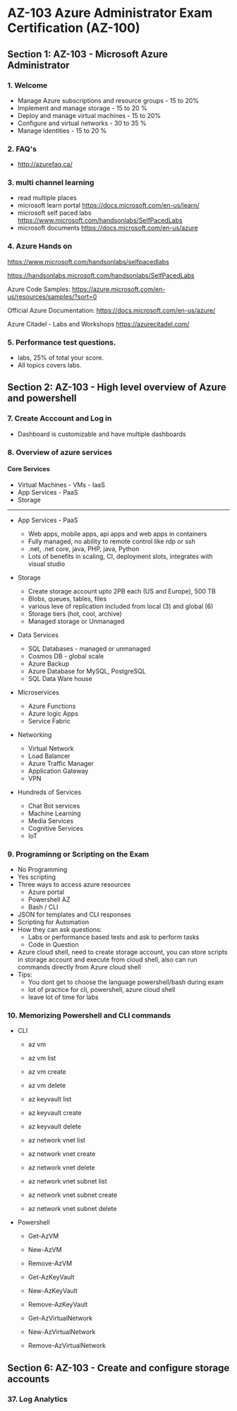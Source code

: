 # AZ-103 Azure Administrator Exam Certification (AZ-100)

## Section 1: AZ-103 - Microsoft Azure Administrator

### 1. Welcome

- Manage Azure subscriptions and resource groups - 15 to 20%
- Implement and manage storage - 15 to 20 %
- Deploy and manage virtual machines - 15 to 20%
- Configure and virtual networks - 30 to 35 %
- Manage identities - 15 to 20 %

### 2. FAQ's

- http://azurefaq.ca/

### 3. multi channel learning

- read multiple places
- microsoft learn portal https://docs.microsoft.com/en-us/learn/
- microsoft self paced labs https://www.microsoft.com/handsonlabs/SelfPacedLabs
- microsoft documents https://docs.microsoft.com/en-us/azure

### 4. Azure Hands on 

https://www.microsoft.com/handsonlabs/selfpacedlabs

https://handsonlabs.microsoft.com/handsonlabs/SelfPacedLabs

Azure Code Samples:
https://azure.microsoft.com/en-us/resources/samples/?sort=0

Official Azure Documentation:
https://docs.microsoft.com/en-us/azure/

Azure Citadel - Labs and Workshops
https://azurecitadel.com/ 

### 5. Performance test questions. 

- labs, 25% of total your score. 
- All topics covers labs. 

## Section 2: AZ-103 - High level overview of Azure and powershell

### 7. Create Acccount and Log in 

- Dashboard is customizable and have multiple dashboards

### 8. Overview of azure services

#### Core Services

- Virtual Machines - VMs - IaaS
- App Services - PaaS
- Storage
----------
- App Services - PaaS
    - Web apps, mobile apps, api apps and web apps in containers
    - Fully managed, no ability to remote control like rdp or ssh
    - .net, .net core, java, PHP, java, Python
    - Lots of benefits in scaling, CI, deployment slots, integrates with visual studio

- Storage
    - Create storage account upto 2PB each (US and Europe), 500 TB 
    - Blobs, queues, tables, files
    - various leve of replication included from local (3) and global (6)
    - Storage tiers (hot, cool, archive)
    - Managed storage or Unmanaged

- Data Services
    - SQL Databases - managed or unmanaged
    - Cosmos DB - global scale
    - Azure Backup
    - Azure Database for MySQL, PostgreSQL
    - SQL Data Ware house

- Microservices
    - Azure Functions
    - Azure logic Apps
    - Service Fabric

- Networking
    - Virtual Network
    - Load Balancer
    - Azure Traffic Manager
    - Application Gateway
    - VPN

- Hundreds of Services
    - Chat Bot services
    - Machine Learning
    - Media Services
    - Cognitive Services
    - IoT

### 9. Programinng or Scripting on the Exam 
- No Programming
- Yes scripting
- Three ways to access azure resources
    - Azure portal
    - Powershell AZ
    - Bash / CLI
- JSON for templates and CLI responses
- Scripting for Automation
- How they can ask questions:
    - Labs or performance based tests and ask to perform tasks
    - Code in Question
- Azure cloud shell, need to create storage account, you can store scripts in storage account and execute from cloud shell, also can run commands directly from Azure cloud shell
- Tips:
    - You dont get to choose the language powershell/bash during exam
    - lot of practice for cli, powershell, azure cloud shell
    - leave lot of time for labs

### 10. Memorizing Powershell and CLI commands

- CLI
    - az vm <verb>
    - az vm list
    - az vm create
    - az vm delete

    - az keyvault list
    - az keyvault create
    - az keyvault delete
    
    - az network vnet list
    - az network vnet create
    - az network vnet delete

    - az network vnet subnet list
    - az network vnet subnet create
    - az network vnet subnet delete

- Powershell

    - Get-AzVM
    - New-AzVM
    - Remove-AzVM

    - Get-AzKeyVault
    - New-AzKeyVault
    - Remove-AzKeyVault

    - Get-AzVirtualNetwork
    - New-AzVirtualNetwork
    - Remove-AzVirtualNetwork

## Section 6: AZ-103 - Create and configure storage accounts

### 37. Log Analytics
